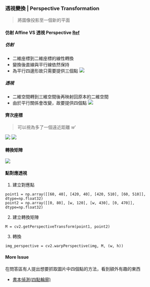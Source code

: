 ### 透視變換 | Perspective Transformation
> 將圖像投影至一個新的平面

#### 仿射 Affine VS 透視 Perspective [Ref](https://blog.csdn.net/flyyufenfei/article/details/80208361)

##### 仿射

- 二維座標到二維座標的線性轉換
- 變換後直線與平行線依然保持
- 為平行四邊形故只需要提供三個點
![](https://i.imgur.com/zHNpqMi.png)


##### 透視

- 二維空間轉到三維空間後再映射回原本的二維空間
- 由於平行關係會改變，故要提供四個點
![](https://i.imgur.com/eMAb3xm.png)

#### 齊次座標
> 可以視為多了一個遠近距離 $w'$

![](https://i.imgur.com/K6wEtFw.png)
![](https://i.imgur.com/p8S4DqA.png)

#### 轉換矩陣

![](https://i.imgur.com/l4OfTZR.png)

#### 點對應透視

1. 建立對應點
```python=
point1 = np.array([[60, 40], [420, 40], [420, 510], [60, 510]], dtype=np.float32)
point2 = np.array([[0, 80], [w, 120], [w, 430], [0, 470]], dtype=np.float32)
```
2. 建立轉換矩陣
```python=
M = cv2.getPerspectiveTransform(point1, point2)
```
3. 轉換
```python=
img_perspective = cv2.warpPerspective(img, M, (w, h))
```

#### More Issue

在問答區有人提出想要抓取圖片中四個點的方法，看到額外有趣的東西
- [書本偵測(四點輪廓)](https://pythontips.com/2015/03/11/a-guide-to-finding-books-in-images-using-python-and-opencv/)